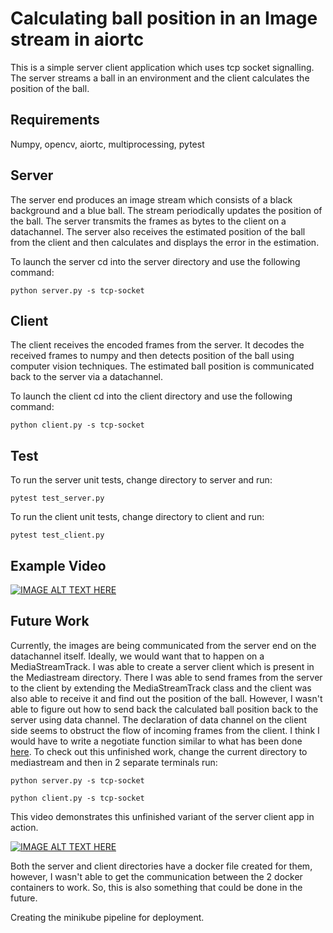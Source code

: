 Calculating ball position in an Image stream in aiortc
===
This is a simple server client application which uses tcp socket signalling. The server streams a ball in an environment and the client calculates the position of the ball.

Requirements
---
Numpy, opencv, aiortc, multiprocessing, pytest


Server
--

The server end produces an image stream which consists of a black background and a blue ball. 
The stream periodically updates the position of the ball. The server transmits the frames as bytes
to the client on a datachannel. The server also receives the estimated position of the ball from the client
and then calculates and displays the error in the estimation.

To launch the server cd into the server directory and use the following command:
    
    python server.py -s tcp-socket

Client
--

The client receives the encoded frames from the server. It decodes the received frames to numpy
and then detects position of the ball using computer vision techniques. The estimated ball 
position is communicated back to the server via a datachannel.

To launch the client cd into the client directory and use the following command:
    
    python client.py -s tcp-socket



Test
--

To run the server unit tests, change directory to server and run:
    
    pytest test_server.py

To run the client unit tests, change directory to client and run:

    pytest test_client.py


Example Video
---
[![IMAGE ALT TEXT HERE](https://img.youtube.com/vi/TVfckV-8fTk/0.jpg)](https://www.youtube.com/watch?v=TVfckV-8fTk
)


Future Work
--

Currently, the images are being communicated from the server end on the datachannel itself. Ideally, 
we would want that to happen on a MediaStreamTrack. I was able to create a server client which is present
in the Mediastream directory. There I was able to send frames from the server to the client by 
extending the MediaStreamTrack class and the client was also able to receive it and find out the 
position of the ball. However, I wasn't able to figure out how to send back the calculated 
ball position back to the server using data channel. The declaration of data channel on the client 
side seems to obstruct the flow of incoming frames from the client. I think I would have to write a 
negotiate function similar to what has been done
[here](https://github.com/aiortc/aiortc/blob/main/examples/server/client.js#L51).  To check out this unfinished work, 
change the current directory to mediastream and then in 2 separate terminals run:

    python server.py -s tcp-socket
    
    python client.py -s tcp-socket

This video demonstrates this unfinished variant of the server client app in action.


[![IMAGE ALT TEXT HERE](https://img.youtube.com/vi/x9f_TQVZlr4/0.jpg)](https://www.youtube.com/watch?v=x9f_TQVZlr4)


Both the server and client directories have a docker file created for them, however, I wasn't able to get
the communication between the 2 docker containers to work. So, this is also something that could be done in 
the future.

Creating the minikube pipeline for deployment.
